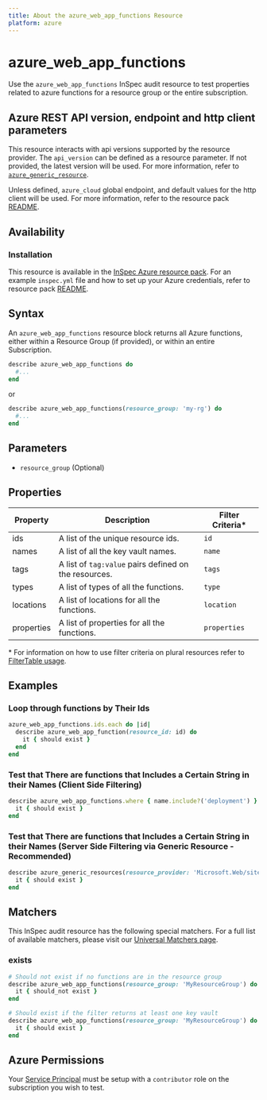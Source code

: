 ```yaml
---
title: About the azure_web_app_functions Resource
platform: azure
---
```


# azure_web_app_functions

Use the `azure_web_app_functions` InSpec audit resource to test properties related to azure functions for a resource group or the entire subscription.

## Azure REST API version, endpoint and http client parameters

This resource interacts with api versions supported by the resource provider.
The `api_version` can be defined as a resource parameter.
If not provided, the latest version will be used.
For more information, refer to [`azure_generic_resource`](azure_generic_resource.md).

Unless defined, `azure_cloud` global endpoint, and default values for the http client will be used.
For more information, refer to the resource pack [README](../../README.md).

## Availability

### Installation

This resource is available in the [InSpec Azure resource pack](https://github.com/inspec/inspec-azure).
For an example `inspec.yml` file and how to set up your Azure credentials, refer to resource pack [README](../../README.md#Service-Principal).

## Syntax

An `azure_web_app_functions` resource block returns all Azure functions, either within a Resource Group (if provided), or within an entire Subscription.
```ruby
describe azure_web_app_functions do
  #...
end
```
or
```ruby
describe azure_web_app_functions(resource_group: 'my-rg') do
  #...
end
```
## Parameters

- `resource_group` (Optional)

## Properties

|Property       | Description                                                                          | Filter Criteria<superscript>*</superscript> |
|---------------|--------------------------------------------------------------------------------------|-----------------|
| ids           | A list of the unique resource ids.                                                   | `id`            |
| names         | A list of all the key vault names.                                                   | `name`          |
| tags          | A list of `tag:value` pairs defined on the resources.                                | `tags`          |
| types         | A list of types of all the functions.                                               | `type`          |
| locations     | A list of locations for all the functions.                                          | `location`      |
| properties    | A list of properties for all the functions.                                         | `properties`    |

<superscript>*</superscript> For information on how to use filter criteria on plural resources refer to [FilterTable usage](https://github.com/inspec/inspec/blob/master/dev-docs/filtertable-usage.md).

## Examples

### Loop through functions by Their Ids
```ruby
azure_web_app_functions.ids.each do |id|
  describe azure_web_app_function(resource_id: id) do
    it { should exist }
  end
end  
```     
### Test that There are functions that Includes a Certain String in their Names (Client Side Filtering)
```ruby
describe azure_web_app_functions.where { name.include?('deployment') } do
  it { should exist }
end
```    
### Test that There are functions that Includes a Certain String in their Names (Server Side Filtering via Generic Resource - Recommended)
```ruby
describe azure_generic_resources(resource_provider: 'Microsoft.Web/sites', substring_of_name: 'site_name') do
  it { should exist }
end
```
## Matchers

This InSpec audit resource has the following special matchers. For a full list of available matchers, please visit our [Universal Matchers page](https://www.inspec.io/docs/reference/matchers/).

### exists
```ruby
# Should not exist if no functions are in the resource group
describe azure_web_app_functions(resource_group: 'MyResourceGroup') do
  it { should_not exist }
end

# Should exist if the filter returns at least one key vault
describe azure_web_app_functions(resource_group: 'MyResourceGroup') do
  it { should exist }
end
```
## Azure Permissions

Your [Service Principal](https://docs.microsoft.com/en-us/azure/azure-resource-manager/resource-group-create-service-principal-portal) must be setup with a `contributor` role on the subscription you wish to test.
